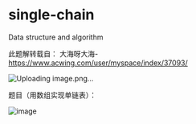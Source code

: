 # single-chain
Data structure and algorithm

此题解转载自： 大海呀大海-https://www.acwing.com/user/myspace/index/37093/

![Uploading image.png…]()

 题目（用数组实现单链表）：
    
  ![image](https://user-images.githubusercontent.com/121226086/214876237-2cbd752d-2c45-4726-833c-79d327762488.png)
